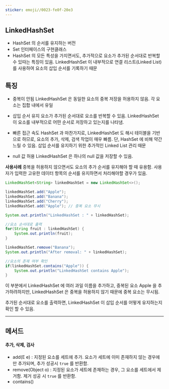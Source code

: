 ```yaml
---
sticker: emoji//0023-fe0f-20e3
---
```

## LinkedHashSet

* HashSet 의 순서를 유지하는 버전
* Set 인터페이스의 구현클래스
* HashSet 의 모든 특성을 가지면서도, 추가적으로 요소가 추가된 순서대로 반복할 수 있따는 특징이 있음. 
	LinkedHashSet 이 내부적으로 연결 리스트(Linked List) 를 사용하여 요소의 삽입 순서를 기록하기 때문


## 특징

* 중복이 안됨
	LinkedHashSet 은 동일한 요소의 중복 저장을 허용하지 않음. 각 요소는 집합 내에서 유일

* 삽입 순서 유지
	요소가 추가된 순서대로 요소를 반복할 수 있음. LinkedHashSet 이 요소를 내부적으로 어떤 순서로 저장하고 있는지를 나타냄.

* 빠른 접근 속도
	HashSet 과 마찬가지로, LinkedHashSet 도 해시 테이블을 기반으로 하므로, 요소의 추가, 삭제, 검색 작업이 매우 빠름. 단, HashSet 에 비해 약간 느릴 수 있음.
	삽입 순서를 유지하기 위한 추가적인 Linked List 관리 때문

* null 값 허용
	LinkedHashSet 은 하나의 null 값을 저장할 수 있음.

**사용사례**
	중복을 허용하지 않으면서도 요소의 추가 순서를 유지해야 할 때 유용함.
	사용자가 입력한 고유한 데이터 항목의 순서를 유지하면서 처리해야할 경우가 있음.
```java
LinkedHashSet<String> linkedHashSet = new LinkedHashSet<>();

linkedHashSet.add("Apple");
linkedHashSet.add("Banana");
linkedHashSet.add("Cherry");
linkedHashSet.add("Apple"); // 중복 요소 무시

System.out.println("LinkedHashSet : " + linkedHashSet);

//요소 순서대로 출력
for(String fruit : linkedHashSet) {
	System.out.println(fruit);
}

linkedHashSet.remove("Banana");
System.out.println("After removal: " + linkedHashSet);

//요소의 존재 여부 확인
if(linkedHashSet.contains("Apple")) {
	System.out.println("LinkedHashSet contains Apple");
}
```
이 부분에서 LinkedHashSet 에 여러 과일 이름을 추가하고, 중복된 요소 Apple 을 추가하려하지만, LinkedHashSet 은 중복을 허용하지 않기 때문에 중복 요소는 무시됨.

추가된 순서대로 요소를 출력하면, LinkedHashSet 이 삽입 순서를 어떻게 유지하는지 확인 할 수 있음.

---

## 메서드

#### 추가, 삭제, 검사
* add(E e) : 지정된 요소를 세트에 추가. 요소가 세트에 이미 존재하지 않는 경우에만 추가되며, 추가 성공시 `true` 를 반환함.
* remove(Object o) : 지정된 요소가 세트에 존재하는 경우, 그 요소를 세트에서 제거함. 제거 성공 시 `true` 를 반환함.
* contains()